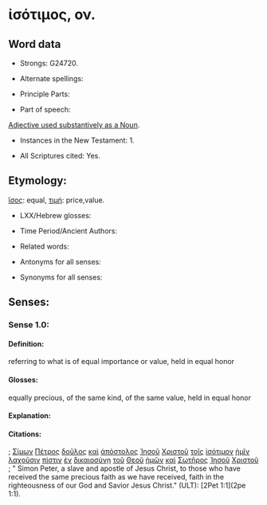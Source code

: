 # ἰσότιμος, ον.

<!-- Status: S3=Needs2ndReview -->
<!-- Lexica used for edits: BDAG, LN, FFM, A-S  -->

## Word data

* Strongs: G24720.

* Alternate spellings:

* Principle Parts: 

* Part of speech: 

[Adjective used substantively as a Noun](http://ugg.readthedocs.io/en/latest/noun_substantive_adj.html).

* Instances in the New Testament: 1.

* All Scriptures cited: Yes.

## Etymology: 

[ἴσος](..\G24700\01.md): equal, [τιμή](..\G50920\01.md): price,value.

* LXX/Hebrew glosses: 

* Time Period/Ancient Authors: 

* Related words: 

* Antonyms for all senses:

* Synonyms for all senses: 

## Senses:

### Sense  1.0: 

#### Definition: 

referring to what is of equal importance or value, held in equal honor 

#### Glosses: 

equally precious, of the same kind, of the same value, held in equal honor 

#### Explanation: 

#### Citations: 

; [Σίμων](../G46130/01.md) [Πέτρος](../G40740/01.md) [δοῦλος](../G14010/01.md) [καὶ](../G25320/01.md) [ἀπόστολος](../G06520/01.md) [Ἰησοῦ](../G24240/01.md) [Χριστοῦ](../G55470/01.md) [τοῖς](../G35880/01.md) [ἰσότιμον](../G24720/01.md) [ἡμῖν](../G14730/01.md) [λαχοῦσιν](../G29750/01.md) [πίστιν](../G41020/01.md) [ἐν](../G17220/01.md) [δικαιοσύνῃ](../G13430/01.md) [τοῦ](../G35880/01.md) [Θεοῦ](../G23160/01.md) [ἡμῶν](../G14730/01.md) [καὶ](../G25320/01.md) [Σωτῆρος](../G49900/01.md) [Ἰησοῦ](../G24240/01.md) [Χριστοῦ](../G55470/01.md)
; " Simon Peter, a slave and apostle of Jesus Christ, to those who have received the same precious faith as we have received, faith in the righteousness of our God and Savior Jesus Christ." (ULT): 
[2Pet 1:1](2pe 1:1).
